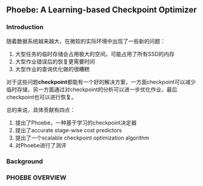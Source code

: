 ## Phoebe: A Learning-based Checkpoint Optimizer  

### Introduction

随着数据系统越来越大，在微软的实际环境中出现了一些新的问题：

1. 大型任务的临时存储会占用极大的空间，可能占用了所有SSD的内存
2. 大型作业错误后的恢复更需要时间
3. 大型作业的查询优化做的很糟糕

对于这些问题**checkpoint**都能有一个好的解决方案，一方面checkpoint可以减少临时存储，另一方面通过对checkpoint的分析可以进一步优化作业，最后checkpoint也可以进行恢复。

总的来说，具体贡献有四点：

1. 提出了Phoebe，一种基于学习的checkpoint决定器
2. 提出了accurate stage-wise cost predictors  
3. 提出了一个scalable checkpoint optimization algorithm
4. 对Phoebe进行了测评

### Background



### PHOEBE OVERVIEW

